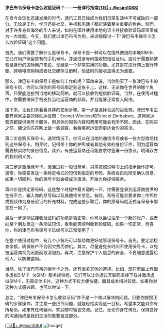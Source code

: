 **津巴布韦保号卡怎么收验证码？——一份详尽指南[[TG💪+ @esim1088](https://t.me/s/esim1088)]**

在当今全球化迅速发展的时代，通讯工具已经成为我们日常生活中不可或缺的一部分。无论是工作、学习还是社交，手机和电话卡都扮演着至关重要的角色。然而，对于许多身处海外的华人来说，如何在国外使用本地电话卡并接收验证码却常常成为一大难题。今天，我们就以津巴布韦为例，来详细探讨一下“津巴布韦保号卡怎么收验证码”这个问题。

首先，我们需要了解什么是保号卡。保号卡是一种可以在国外使用的本地SIM卡，它允许用户保留原有的手机号码，并通过该号码接收短信验证码。这对于需要频繁验证身份的国际用户来说，无疑是一个非常实用的功能。尤其是在进行网上银行转账、跨境电商购物或者社交媒体注册时，验证码的接收显得尤为重要。

那么，津巴布韦的保号卡是如何工作的呢？简单来说，当你购买了一张津巴布韦的保号卡后，你可以将你的原号码绑定到这张卡上。这样，无论你在世界的哪个角落，只要能连接到当地的移动网络，就可以接收到短信验证码。当然，在使用过程中，你需要确保手机支持当地运营商的频段，并且能够正常接入网络。

接下来，让我们来看看具体的使用步骤。第一步是选择合适的运营商。津巴布韦主要有两家主要的移动运营商：Econet Wireless和Telecel Zimbabwe。这两家运营商都提供保号卡服务，但具体的服务内容和费用可能会有所不同。因此，在购买之前，建议你先在网上做一些调查，看看哪家运营商更适合你的需求。

第二步是购买保号卡。通常情况下，你可以在当地的通信市场或者一些大型商场找到这些保号卡。购买时，记得带上你的护照或者其他有效的身份证件，因为运营商需要核实你的身份信息。此外，有些运营商还可能要求你签署一份协议，明确双方的权利和义务。

第三步是激活保号卡。激活过程一般很简单，只需按照说明书上的指示操作即可。通常，你需要发送一条特定格式的短信到指定的号码，系统会自动回复确认信息。如果一切顺利，你的保号卡就会被成功激活，开始为你提供服务。

第四步是绑定原号码。这是整个过程中最关键的一环。你需要登录到运营商提供的在线平台，输入你的原号码以及其他相关信息。有时，系统可能会要求你上传照片或视频作为身份验证的补充材料。完成这些步骤后，你的原号码就正式与保号卡绑定在一起了。

最后一步是测试接收验证码的功能是否正常。你可以尝试注册一个新的账户，或者向某个朋友发送一条测试短信，看看能否顺利收到验证码。如果一切正常，恭喜你，你的津巴布韦保号卡已经可以正常使用了！

在整个使用过程中，有几个小技巧可以帮助你更好地管理保号卡。首先，要定期检查余额，确保账户不会因欠费而停机。其次，尽量避免长时间不使用保号卡，以免被运营商视为闲置而取消服务。再次，注意保护个人信息的安全，不要随意透露给他人，以防被盗用。

当然，除了津巴布韦的保号卡之外，还有很多其他的选择。比如，现在市面上有很多虚拟SIM卡（eSIM）服务提供商，它们可以让你通过互联网直接下载并激活虚拟SIM卡，无需实体卡片。这种方式不仅方便快捷，而且成本相对较低。如果你对这种方式感兴趣，也可以尝试一下。

总之，“津巴布韦保号卡怎么收验证码”并不是一个难以解决的问题。只要你按照正确的步骤操作，并注意一些细节问题，就能轻松实现这一目标。希望本文能对你有所帮助，如果有任何疑问，欢迎随时留言交流。记住，无论你身在何处，保持良好的沟通始终是我们生活的重要组成部分。

[[TG💪+ @esim1088](https://t.me/s/esim1088) ![Image](https://i.postimg.cc/4NQfJmqS/Snipaste-2025-05-13-00-14-12.png)]